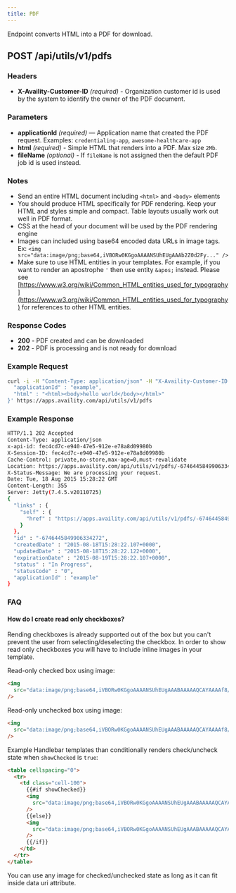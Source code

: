 ```yaml
---
title: PDF
---
```


Endpoint converts HTML into a PDF for download.

## POST /api/utils/v1/pdfs

### Headers

- **X-Availity-Customer-ID** _(required)_ - Organization customer id is used by the system to identify the owner of the PDF document.

### Parameters

- **applicationId** _(required)_ — Application name that created the PDF request. Examples: `credentialing-app`, `awesome-healthcare-app`
- **html** _(required)_ - Simple HTML that renders into a PDF. Max size `2Mb`.
- **fileName** _(optional)_ - If `fileName` is not assigned then the default PDF job id is used instead.

### Notes

- Send an entire HTML document including `<html>` and `<body>` elements
- You should produce HTML specifically for PDF rendering. Keep your HTML and styles simple and compact. Table layouts usually work out well in PDF format.
- CSS at the head of your document will be used by the PDF rendering engine
- Images can included using base64 encoded data URLs in image tags. Ex: `<img src="data:image/png;base64,iVBORw0KGgoAAAANSUhEUgAAAb2Z0d2Fy..." />`
- Make sure to use HTML entities in your templates. For example, if you want to render an apostrophe `'` then use entity `&apos;` instead. Please see [https://www.w3.org/wiki/Common_HTML_entities_used_for_typography](https://www.w3.org/wiki/Common_HTML_entities_used_for_typography) for references to other HTML entities.

### Response Codes

- **200** - PDF created and can be downloaded
- **202** - PDF is processing and is not ready for download

### Example Request

```bash
curl -i -H "Content-Type: application/json" -H "X-Availity-Customer-ID: 1194" -X POST -d '{
  "applicationId" : "example",
  "html" : "<html><body>hello world</body></html>"
}' https://apps.availity.com/api/utils/v1/pdfs
```

### Example Response

```bash
HTTP/1.1 202 Accepted
Content-Type: application/json
x-api-id: fec4cd7c-e940-47e5-912e-e78a8d09980b
X-Session-ID: fec4cd7c-e940-47e5-912e-e78a8d09980b
Cache-Control: private,no-store,max-age=0,must-revalidate
Location: https://apps.availity.com/api/utils/v1/pdfs/-6746445849906334272
X-Status-Message: We are processing your request.
Date: Tue, 18 Aug 2015 15:28:22 GMT
Content-Length: 355
Server: Jetty(7.4.5.v20110725)
{
  "links" : {
    "self" : {
      "href" : "https://apps.availity.com/api/utils/v1/pdfs/-6746445849906334272"
    }
  },
  "id" : "-6746445849906334272",
  "createdDate" : "2015-08-18T15:28:22.107+0000",
  "updatedDate" : "2015-08-18T15:28:22.122+0000",
  "expirationDate" : "2015-08-19T15:28:22.107+0000",
  "status" : "In Progress",
  "statusCode" : "0",
  "applicationId" : "example"
}
```

### FAQ

#### How do I create read only checkboxes?

Rending checkboxes is already supported out of the box but you can't prevent the user from selecting/deselecting the checkbox. In order to show read only checkboxes you will have to include inline images in your template.

Read-only checked box using image:

```html
<img
  src="data:image/png;base64,iVBORw0KGgoAAAANSUhEUgAAABAAAAAQCAYAAAAf8/9hAAAAGXRFWHRTb2Z0d2FyZQBBZG9iZSBJbWFnZVJlYWR5ccllPAAAALlJREFUeNqkk4ENRBEMhr23gBHYwG3gbWIEt4kR3AZGEBMZoaeX9OKE4F6TP6r0S7XB2E07Kt8Uyc38V72JRbApffaw3nsGAF0ZY4blRKUUoJBeINBaSf6c0R2s4AegtYaccxdCybjGGMcAtBrinAOMUzLaFNBCUNba71kNOFfnJeV8wsMnkL/0hF4TMbbURCEEcM7/HyMGERBCgJERhABHA7hKFdOGpZTIvWqAK3psfqbn3d/M3gIMAKucGfYNKY2DAAAAAElFTkSuQmCC"
/>
```

Read-only unchecked box using image:

```html
<img
  src="data:image/png;base64,iVBORw0KGgoAAAANSUhEUgAAABAAAAAQCAYAAAAf8/9hAAAAGXRFWHRTb2Z0d2FyZQBBZG9iZSBJbWFnZVJlYWR5ccllPAAAAFlJREFUeNpiYKAQMCKx44FYgUT9C5A5+4H4P4nYngnZBHt7e4b///8TxPv374frYaI0DEYNGDUABFiQORcuXGBwcHAgqOnDhw9YM1M/EBuQ6IACSn3AABBgAD1AMzq0zMgbAAAAAElFTkSuQmCC"
/>
```

Example Handlebar templates than conditionally renders check/uncheck state when `showChecked` is `true`:

```html
<table cellspacing="0">
  <tr>
    <td class="cell-100">
      {{#if showChecked}}
      <img
        src="data:image/png;base64,iVBORw0KGgoAAAANSUhEUgAAABAAAAAQCAYAAAAf8/9hAAAAGXRFWHRTb2Z0d2FyZQBBZG9iZSBJbWFnZVJlYWR5ccllPAAAALlJREFUeNqkk4ENRBEMhr23gBHYwG3gbWIEt4kR3AZGEBMZoaeX9OKE4F6TP6r0S7XB2E07Kt8Uyc38V72JRbApffaw3nsGAF0ZY4blRKUUoJBeINBaSf6c0R2s4AegtYaccxdCybjGGMcAtBrinAOMUzLaFNBCUNba71kNOFfnJeV8wsMnkL/0hF4TMbbURCEEcM7/HyMGERBCgJERhABHA7hKFdOGpZTIvWqAK3psfqbn3d/M3gIMAKucGfYNKY2DAAAAAElFTkSuQmCC"
      />
      {{else}}
      <img
        src="data:image/png;base64,iVBORw0KGgoAAAANSUhEUgAAABAAAAAQCAYAAAAf8/9hAAAAGXRFWHRTb2Z0d2FyZQBBZG9iZSBJbWFnZVJlYWR5ccllPAAAAFlJREFUeNpiYKAQMCKx44FYgUT9C5A5+4H4P4nYngnZBHt7e4b///8TxPv374frYaI0DEYNGDUABFiQORcuXGBwcHAgqOnDhw9YM1M/EBuQ6IACSn3AABBgAD1AMzq0zMgbAAAAAElFTkSuQmCC"
      />
      {{/if}}
    </td>
  </tr>
</table>
```

You can use any image for checked/unchecked state as long as it can fit inside data uri attribute.
